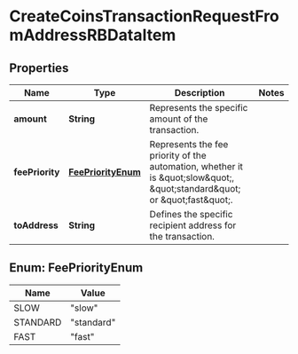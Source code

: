 

# CreateCoinsTransactionRequestFromAddressRBDataItem


## Properties

Name | Type | Description | Notes
------------ | ------------- | ------------- | -------------
**amount** | **String** | Represents the specific amount of the transaction. | 
**feePriority** | [**FeePriorityEnum**](#FeePriorityEnum) | Represents the fee priority of the automation, whether it is \&quot;slow\&quot;, \&quot;standard\&quot; or \&quot;fast\&quot;. | 
**toAddress** | **String** | Defines the specific recipient address for the transaction. | 



## Enum: FeePriorityEnum

Name | Value
---- | -----
SLOW | &quot;slow&quot;
STANDARD | &quot;standard&quot;
FAST | &quot;fast&quot;



